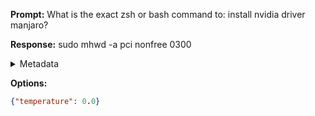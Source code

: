 **Prompt:**
What is the exact zsh or bash command to: install nvidia driver manjaro?

**Response:**
sudo mhwd -a pci nonfree 0300

<details><summary>Metadata</summary>

- Duration: 962 ms
- Datetime: 2023-08-11T14:45:01.493688
- Model: gpt-3.5-turbo-0613

</details>

**Options:**
```json
{"temperature": 0.0}
```

